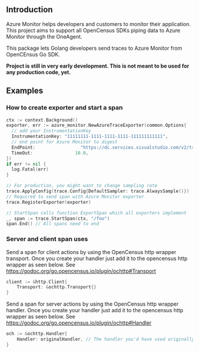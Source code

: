 ## Introduction

Azure Monitor helps developers and customers to monitor their application.
This project aims to support all OpenCensus SDKs piping data to Azure Monitor through the OneAgent.

This package lets Golang developers send traces to Azure Monitor from OpenCEnsus Go SDK. 

**Project is still in very early development. This is not meant to be used for any production code, yet.**

## Examples

### How to create exporter and start a span
```go
ctx := context.Background()
exporter, err := azure_monitor.NewAzureTraceExporter(common.Options{
  // add your InstrumentationKey
  InstrumentationKey: "11111111-1111-1111-1111-111111111111",
  // end point for Azure Monitor to digest
  EndPoint: 			    "https://dc.services.visualstudio.com/v2/track",
  TimeOut: 			      10.0,
})
if err != nil {
  log.Fatal(err)
}

// For production, you might want to change sampling rate
trace.ApplyConfig(trace.Config{DefaultSampler: trace.AlwaysSample()})
// Required to send span with Azure Monitor exporter
trace.RegisterExporter(exporter)

// StartSpan calls function ExportSpan which all exporters implement
_, span := trace.StartSpan(ctx, "/foo") 
span.End() // All spans need to end
```

### Server and client span uses

Send a span for client actions by using the OpenCensus http wrapper transport. Once you create your
handler just add it to the opencensus http wrapper as seen below. See https://godoc.org/go.opencensus.io/plugin/ochttp#Transport

```go
client := &http.Client{
    Transport: &ochttp.Transport{}
}
```

Send a span for server actions by using the OpenCensus http wrapper handler. Once you create your
handler just add it to the opencensus http wrapper as seen below. See https://godoc.org/go.opencensus.io/plugin/ochttp#Handler

```go
och := &ochttp.Handler{
    Handler: originalHandler, // The handler you'd have used originally
}
```


